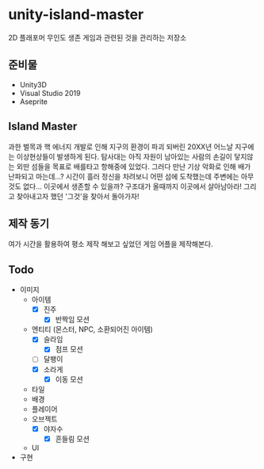# unity-island-master
2D 플래포머 무인도 생존 게임과 관련된 것을 관리하는 저장소

## 준비물
- Unity3D
- Visual Studio 2019
- Aseprite

## Island Master
과한 벌목과 핵 에너지 개발로 인해 지구의 환경이 파괴 되버린 20XX년 어느날 지구에는 이상현상들이 발생하게 된다. 탐사대는 아직 자원이 남아있는 사람의 손길이 닿지않는 외딴 섬들을 목표로 배를타고 항해중에 있었다. 그러다 만난 기상 악화로 인해 배가 난파되고 마는데...? 시간이 흘러 정신을 차려보니 어떤 섬에 도착했는데 주변에는 아무 것도 없다... 이곳에서 생존할 수 있을까? 구조대가 올때까지 이곳에서 살아남아라! 그리고 찾아내고자 했던 '그것'을 찾아서 돌아가자!

## 제작 동기
여가 시간을 활용하여 평소 제작 해보고 싶었던 게임 어플을 제작해본다.

## Todo
- 이미지
    - 아이템
        - [X] 진주
            - [X] 반짝임 모션
    - 엔티티 (몬스터, NPC, 소환되어진 아이템)
        - [X] 슬라임
            - [X] 점프 모션
        - [ ] 달팽이
        - [X] 소라게
            - [X] 이동 모션
    - 타일
    - 배경
    - 플레이어
    - 오브젝트
        - [X] 야자수
            - [X] 흔들림 모션
    - UI
- 구현
    
